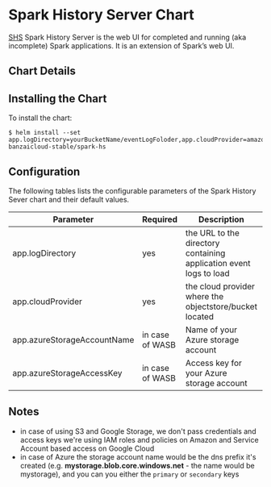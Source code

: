 # Spark History Server Chart

[SHS](https://apache-spark-on-k8s.github.io/userdocs/running-on-kubernetes.html) Spark History Server is the web UI for completed and running (aka incomplete) Spark applications. It is an extension of Spark’s web UI.

## Chart Details

## Installing the Chart

To install the chart:

```
$ helm install --set app.logDirectory=yourBucketName/eventLogFoloder,app.cloudProvider=amazon banzaicloud-stable/spark-hs
```

## Configuration

The following tables lists the configurable parameters of the Spark History Sever chart and their default values.

| Parameter                            | Required | Description                                                       |Example                           |
| ------------------------------------ | ---------|----------------------------------------------------------------- | ------------------------------------------------------------------------------------------------------------------------------ |
| app.logDirectory                     | yes      |the URL to the directory containing application event logs to load|yourBucketName/eventLogFoloder |
| app.cloudProvider                    | yes      |the cloud provider where the objectstore/bucket located| amazon<br>google<br>azure |}
| app.azureStorageAccountName          | in case of WASB| Name of your Azure storage account        | see Notes |
| app.azureStorageAccessKey            | in case of WASB| Access key for your Azure storage account | see Notes |

## Notes

* in case of using S3 and Google Storage, we don't pass credentials and access keys we're using IAM roles and policies on Amazon and Service Account based access on Google Cloud
* in case of Azure the storage account name would be the dns prefix it's created (e.g. **mystorage.blob.core.windows.net** - the name would be mystorage), and you can you either the `primary` or `secondary` keys

